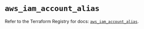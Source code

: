 # `aws_iam_account_alias`

Refer to the Terraform Registry for docs: [`aws_iam_account_alias`](https://registry.terraform.io/providers/hashicorp/aws/3.76.1/docs/resources/iam_account_alias).
